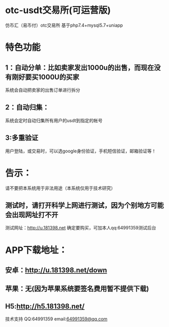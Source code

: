 # otc-usdt交易所(可运营版)
仿币汇（易币付）otc交易所
基于php7.4+mysql5.7+uniapp
# 特色功能
## 1：自动分单：比如卖家发出1000u的出售，而现在没有刚好要买1000U的买家
系统会自动把卖家的出售订单进行拆分
## 2：自动归集：
系统会定时自动归集所有用户的usdt到指定的帐号
## 3:多重验证
用户登陆，或交易时，可以选google身份验证，手机短信验证，邮箱验证等！


# 告示：
请不要把本系统用于非法用途（本系统仅用于技术研究）
## 测试时，请打开科学上网进行测试，因为个别地方可能会出现网址打不开
测试网址：http://u.181398.net
确定要购买，可加本人qq:64991359测试后台

# APP下载地址：
## 安卓：http://u.181398.net/down
## 苹果：无(因为苹果系统要签名费用暂不提供下载)
## H5:http://h5.181398.net/

技术支持 QQ:64991359  email:64991359@qq.com 

